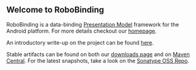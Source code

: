 <h2>Welcome to RoboBinding</h2>

RoboBinding is a data-binding [Presentation Model](http://martinfowler.com/eaaDev/PresentationModel.html) framework for the Android platform. For more details checkout our [homepage](http://robobinding.org).

An introductory write-up on the project can be found [here](http://roberttaylor426.blogspot.com/2011/11/hello-robobinding-part-1.html).

Stable artifacts can be found on both our [downloads page](https://github.com/roberttaylor426/RoboBinding/downloads) and on [Maven Central](http://search.maven.org/#search%7Cga%7C1%7Crobobinding). For the latest snapshots, take a look on the [Sonatype OSS Repo](https://oss.sonatype.org/index.html#nexus-search;quick~robobinding).
